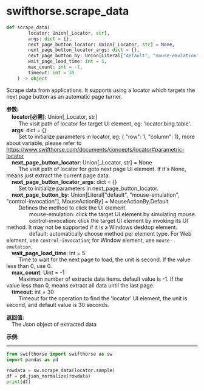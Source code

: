 
# swifthorse.scrape_data  

```python
def scrape_data(
        locator: Union[_Locator, str],
        args: dict = {},
        next_page_button_locator: Union[_Locator, str] = None,
        next_page_button_locator_args: dict = {},
        next_page_button_by: Union[Literal["default", "mouse-emulation", "control-invocation"], MouseActionBy] = MouseActionBy.Default,
        wait_page_load_time: int = 5,
        max_count: int = -1,
        timeout: int = 30
    ) -> object
``` 


 Scrape data from applications. It supports using a locator which targets the next page button as an automatic page turner.

**参数:**  
    &emsp;**locator[必需]**: Union[_Locator, str]   
        &emsp;&emsp; The visit path of locator for target UI element, eg: 'locator.bing.table'.  
    &emsp;**args**: dict = {}     
        &emsp;&emsp; Set to initialize parameters in locator, eg: { "row": 1,  "column": 1}, more about variable, please refer to https://www.swifthorse.com/documents/concepts/locator#parametric-locator    
    &emsp;**next_page_button_locator**: Union[_Locator, str] = None       
        &emsp;&emsp; The visit path of locator for goto next page UI element. If it's None, means just extract the current page data.      
    &emsp;**next_page_button_locator_args**: dict = {}  
        &emsp;&emsp; Set to initialize parameters in next_page_button_locator.  
    &emsp;**next_page_button_by**:  Union[Literal["default", "mouse-emulation", "control-invocation"], MouseActionBy] = MouseActionBy.Default  
        &emsp;&emsp; Defines the method to click the UI element.  
        &emsp;&emsp;&emsp;&emsp; mouse-emulation: click the target UI element by simulating mouse.  
        &emsp;&emsp;&emsp;&emsp; control-invocation: click the target UI element by invoking its UI method. It may not be supported if it is a Windows desktop element.  
        &emsp;&emsp;&emsp;&emsp; default: automatically choose method per element type. For Web element, use `control-invocation`; for Window element, use `mouse-emulation`.  
    &emsp;**wait_page_load_time**: int = 5   
        &emsp;&emsp; Time to wait for the next page to load, the unit is second. If the value less than 0, use 0.  
    &emsp;**max_count**: Uint = -1   
        &emsp;&emsp; Maximum number of extracte data items. default value is -1. If the value less than 0, means extract all data until the last page.   
    &emsp;**timeout**: int = 30  
        &emsp;&emsp; Timeout for the operation to find the 'locator' UI element, the unit is second, and default value is 30 seconds. 

**返回值:**  
    &emsp;The Json object of extracted data

**示例:**
***
```python
from swifthorse import swifthorse as sw
import pandas as pd

rowdata = sw.scrape_data(locator.sample)
df = pd.json_normalize(rowdata)
print(df)

```